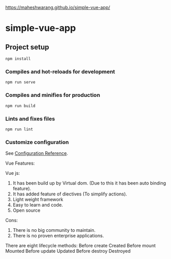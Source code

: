 https://maheshwarang.github.io/simple-vue-app/

# simple-vue-app

## Project setup

```
npm install
```

### Compiles and hot-reloads for development

```
npm run serve
```

### Compiles and minifies for production

```
npm run build
```

### Lints and fixes files

```
npm run lint
```

### Customize configuration

See [Configuration Reference](https://cli.vuejs.org/config/).

Vue Features:

Vue js:

1. It has been build up by Virtual dom. (Due to this it has been auto binding feature).
2. It has added feature of diectives (To simplify actions).
3. Light weight framework
4. Easy to learn and code.
5. Open source

Cons:

1. There is no big community to maintain.
2. There is no proven enterprise applications.

There are eight lifecycle methods:
Before create
Created
Before mount
Mounted
Before update
Updated
Before destroy
Destroyed
